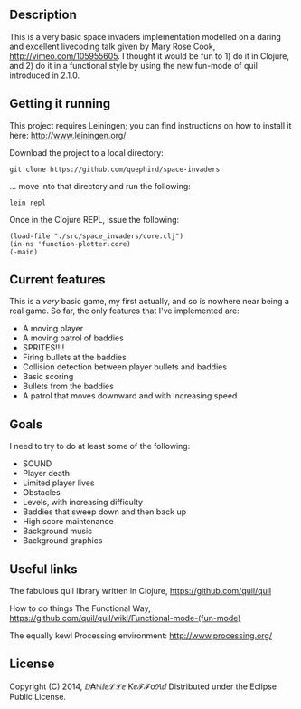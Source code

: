 ## Description

This is a very basic space invaders implementation modelled on a daring and  excellent livecoding talk given by Mary Rose Cook, http://vimeo.com/105955605. I thought it would be fun to 1) do it in Clojure, and 2) do it in a functional style by using the new fun-mode of quil introduced in 2.1.0.

## Getting it running

This project requires Leiningen; you can find instructions on how to install it here: http://www.leiningen.org/

Download the project to a local directory:

    git clone https://github.com/quephird/space-invaders

... move into that directory and run the following:

    lein repl

Once in the Clojure REPL, issue the following:

    (load-file "./src/space_invaders/core.clj")
    (in-ns 'function-plotter.core)
    (-main)

## Current features

This is a _very_ basic game, my first actually, and so is nowhere near being a real game. So far, the only features that I've implemented are:

* A moving player
* A moving patrol of baddies
* SPRITES!!!!
* Firing bullets at the baddies
* Collision detection between player bullets and baddies
* Basic scoring
* Bullets from the baddies
* A patrol that moves downward and with increasing speed

## Goals

I need to try to do at least some of the following:

* SOUND
* Player death
* Limited player lives
* Obstacles
* Levels, with increasing difficulty
* Baddies that sweep down and then back up
* High score maintenance
* Background music
* Background graphics

## Useful links

The fabulous quil library written in Clojure, https://github.com/quil/quil 

How to do things The Functional Way, https://github.com/quil/quil/wiki/Functional-mode-(fun-mode)

The equally kewl Processing environment: http://www.processing.org/

## License

Copyright (C) 2014, ⅅ₳ℕⅈⅇℒℒⅇ Ƙⅇℱℱoℜⅆ Distributed under the Eclipse Public License.
